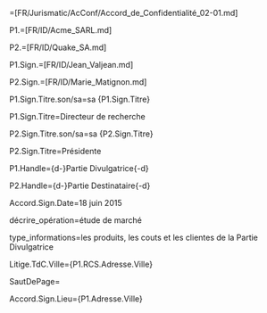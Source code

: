 =[FR/Jurismatic/AcConf/Accord_de_Confidentialité_02-01.md]

P1.=[FR/ID/Acme_SARL.md]

P2.=[FR/ID/Quake_SA.md]

P1.Sign.=[FR/ID/Jean_Valjean.md]

P2.Sign.=[FR/ID/Marie_Matignon.md]
   
P1.Sign.Titre.son/sa=sa {P1.Sign.Titre}

P1.Sign.Titre=Directeur de recherche

P2.Sign.Titre.son/sa=sa {P2.Sign.Titre}

P2.Sign.Titre=Présidente

P1.Handle={d-}Partie Divulgatrice{-d}

P2.Handle={d-}Partie Destinataire{-d}

Accord.Sign.Date=18 juin 2015

décrire_opération=étude de marché

type_informations=les produits, les couts et les clientes de la Partie Divulgatrice

Litige.TdC.Ville={P1.RCS.Adresse.Ville}

SautDePage=</i>

Accord.Sign.Lieu={P1.Adresse.Ville}
